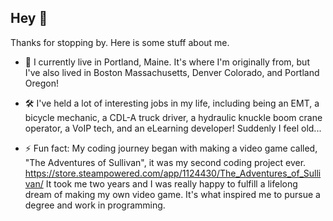## Hey 👋

Thanks for stopping by. Here is some stuff about me.

- 🦞 I currently live in Portland, Maine. It's where I'm originally from, but I've also lived in Boston Massachusetts, Denver Colorado, and Portland Oregon!

- 🛠️ I've held a lot of interesting jobs in my life, including being an EMT, a bicycle mechanic, a CDL-A truck driver, a hydraulic knuckle boom crane operator, a VoIP tech, and an eLearning developer! Suddenly I feel old...

- ⚡ Fun fact: My coding journey began with making a video game called, "The Adventures of Sullivan", it was my second coding project ever. https://store.steampowered.com/app/1124430/The_Adventures_of_Sullivan/
It took me two years and I was really happy to fulfill a lifelong dream of making my own video game. It's what inspired me to pursue a degree and work in programming.
